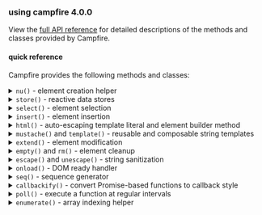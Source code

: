 ### using campfire 4.0.0

View the [full API reference](/site/docs/modules/campfire.html) for detailed
descriptions of the methods and classes provided by Campfire.

#### quick reference

Campfire provides the following methods and classes:

<details>
<summary><code>nu()</code> - element creation helper</summary>

Creates a new DOM element with a fluent builder API.

##### Create a simple element

```js
const [div] = cf.nu("div")
  .content("Hello World")
  .attr("id", "greeting")
  .done();
```

##### Button with click handler

```js
const [button] = cf.nu("button#submit.primary")
  .content("Submit")
  .attr("type", "submit")
  .on("click", () => console.log("Clicked!"))
  .style("backgroundColor", "blue")
  .done();
```

##### Element with classes

```js
const [card] = cf.nu(".card.shadow") // Creates div by default
  .content("Card content")
  .done();
```

##### Element with reactive content

```js
const name = cf.store({ value: "John" });

const [greeting] = cf.nu("h1")
  .content(({ name }) => `Hello, ${name}!`)
  .deps({ name })
  .done();
```

##### Select multiple created elements with `.gimme()`

```js
const [card, title, desc] = cf.nu("div.card")
  .html(`
    <h2 class="title">Card Title</h2>
    <p class="desc">Description</p>
  `)
  .gimme(".title", ".desc") // Variadic - pass any number of selectors
  .done();
```

##### Compose elements with reactive children

```js
const parentData = cf.store({ value: "Parent content" });
const childData = cf.store({ value: "Child content" });

// Parent with slots for child components
const [parent] = cf.nu("section")
  .deps({ data: parentData })
  .html(({ data }) => `
    <h3>${data}</h3>
    <cf-slot name="child"></cf-slot>
  `)
  .children({
    // Child components maintain independent reactivity
    // and are preserved between re-renders of the parent
    child: cf.nu("div")
      .deps({ data: childData })
      .content(({ data }) => data)
      .done(),
  })
  .done();
```

</details>

<details>
<summary><code>store()</code> - reactive data stores</summary>

Creates reactive data stores to manage state with automatic UI updates.

##### A simple value store

```js
const counter = cf.store({ value: 0 });
counter.update(5); // Sets value to 5
counter.value; // Gets current value (5)
```

##### Subscribe to changes

```js
counter.on("change", (event) => {
  console.log(`Value changed to ${event.value}`);
});
```

##### List store for arrays

```js
const todoList = cf.store({ type: "list", value: ["Buy milk"] });
todoList.push("Walk dog"); // Adds to the end
todoList.remove(0); // Removes first item
todoList.clear(); // Empties the list
```

##### Map store for key-value data

```js
const user = cf.store({
  type: "map",
  value: { name: "John", age: 30 },
});
user.set("location", "New York"); // Add/update a property
user.delete("age"); // Remove a property
user.clear(); // Empty the map
```

##### Subscribe to all events with any()

```js
todoList.any((event) => {
  console.log(`Event type: ${event.type}`);
});
```

</details>

<details>
<summary><code>select()</code> - element selection</summary>

Selects elements from the DOM with a unified API.

##### Select a single element (returns an array with one item)

```js
const [header] = cf.select({ s: "#page-header" });
// or if you need the ref for passing somewhere:
const header = cf.select({ s: "#page-header", single: true });
```

##### Select from a specific parent element

```js
const [submitButton] = cf.select({
  s: 'button[type="submit"]',
  from: formElement,
});
```

##### Select multiple elements

```js
const paragraphs = cf.select({
  s: "p",
  all: true,
});
```

##### Combining with other operations

```js
cf.select({ s: ".cards", all: true }).forEach((card) => {
  cf.extend(card, { style: { border: "1px solid black" } });
});
```

</details>

<details>
<summary><code>insert()</code> - element insertion</summary>

Inserts elements into the DOM at specific positions.

##### Insert at the end of a container

```js
cf.insert([elt], { into: container });
```

##### Insert at the start of a container

```js
cf.insert([elt], { into: container, at: "start" });
```

##### Insert before (as siblings of) another element

```js
cf.insert([elt], { before: referenceElement });
```

##### Insert multiple elements after (as siblings of) another element

```js
cf.insert([elt1, elt2], { after: referenceElement });
```

##### Create and insert in one step

```js
cf.insert(cf.nu().content("New content").done(), { into: document.body });
```

</details>

<details>
<summary><code>html()</code> - auto-escaping template literal and element builder method</summary>

Creates HTML strings with automatic escaping of interpolated values.

##### Basic usage with automatic escaping

```js
const username = '<script>alert("XSS")</script>';
const greeting = cf.html`Hello, ${username}!`;
// Result: "Hello, &lt;script&gt;alert("XSS")&lt;/script&gt;!"
```

##### Use r() to disable escaping for trusted content

```js
const trusted = cf.r('"<b>Bold text</b>"');
const message = cf.html`Safe message: ${trusted}`;
// Result: "Safe message: "<b>Bold text</b>""
```

##### Use with element creation

```js
const [div] = cf.nu("div")
  .deps({ user })
  // .html() is equivalent to .content().raw(true)
  .html(({ user }) => cf.html`<h1>Title</h1><p>${user}</p>`)
  .done();
```

</details>

<details>
<summary><code>mustache()</code> and <code>template()</code> - reusable and composable string templates</summary>

Simple templating system for string interpolation.

##### Basic mustache templating (escaped by default)

```js
const result = cf.mustache("Hello, {{ name }}!", { name: "John" });
// Result: "Hello, John!"
```

##### With HTML content (escaped by default)

```js
const result = cf.mustache("Welcome, {{ user }}!", { user: "<b>Admin</b>" });
// Result: "Welcome, &lt;b&gt;Admin&lt;/b&gt;!"
```

##### Disable escaping for trusted content

```js
const result = cf.mustache(
  "Welcome, {{ userName }}!",
  { userName: "<b>Admin</b>" },
  false, // disable escaping
);
// Result: "<b>Admin</b>"
```

##### Create reusable template function

```js
const greet = cf.template("Hello, {{ name }}!");
const aliceGreeting = greet({ name: "Alice" }); // "Hello, Alice!"
const bobGreeting = greet({ name: "Bob" }); // "Hello, Bob!"
```

</details>

<details>
<summary><code>extend()</code> - element modification</summary>

Modifies existing DOM elements with the same options as <code>nu()</code>.

##### Basic usage

```js
const element = document.querySelector("#my-element");
cf.extend(element, {
  contents: "New content",
  style: { color: "red", fontSize: "16px" },
});
```

##### Add event handlers

```js
cf.extend(element, {
  on: {
    click: () => console.log("Clicked!"),
    mouseover: () => element.style.opacity = "0.8",
  },
});
```

##### With reactive data

```js
const titleStore = cf.store({ value: "Initial Title" });

cf.extend(pageHeader, {
  contents: ({ title }) => `Page: ${title}`,
  deps: { title: titleStore },
});
```

##### Composing elements with extend

```js
const childContent = cf.store({ value: "Child text" });

cf.extend(container, {
  contents: `<h2>Container</h2>
<cf-slot name="childSlot"></cf-slot>`,
  raw: true,
  children: {
    childSlot: cf.nu("span")
      .deps({ childContent })
      .content(({ childContent }) => childContent)
      .ref(),
  },
});
```

</details>

<details>
<summary><code>empty()</code> and <code>rm()</code> - element cleanup</summary>

Remove elements or their contents from the DOM.

##### Empty an element (removes all children)

```js
cf.empty(container);
```

##### Remove element entirely

```js
cf.rm(element);
```

</details>

<details>
<summary><code>escape()</code> and <code>unescape()</code> - string sanitization</summary>

Simple HTML escaping and unescaping utilities. These are the bare minimum for
inserting text into the DOM - you should look to a different library for more
complex needs.

```js
escape("<script>alert('XSS')</script>"); // "&lt;script&gt;alert('XSS')&lt;/script&gt;"

// Unescape previously escaped strings
unescape("&lt;script&gt;alert('XSS')&lt;/script&gt;"); // "<script>alert('XSS')</script>"
```

</details>

<details>
<summary><code>onload()</code> - DOM ready handler</summary>

Executes code when the DOM is fully loaded.

```js
cf.onload(() => {
  // Initialize application
  const [app] = cf.nu("div#app").done();
  cf.insert(app, { into: document.body });
});
```

</details>

<details>
<summary><code>seq()</code> - sequence generator</summary>

Generates numerical sequences for iteration.

##### Range from 0 to 5 (exclusive)

```js
cf.seq(5); // [0, 1, 2, 3, 4]
```

##### Range from 2 to 7 (exclusive)

```js
cf.seq(2, 7); // [2, 3, 4, 5, 6]
```

##### Range with custom step

```js
cf.seq(1, 10, 2); // [1, 3, 5, 7, 9]
```

##### Creating multiple elements with seq

```js
cf.seq(5).forEach((i) => {
  const [item] = cf.nu("li")
    .content(`Item ${i + 1}`)
    .done();
  cf.insert(item, { into: listElement });
});
```

</details>

<details>
<summary><code>callbackify()</code> - convert Promise-based functions to callback style</summary>

Converts a function that returns a Promise into a function that accepts a
Node-style callback. Especially useful for using async operations in Store event
handlers.

##### Using with Store event handlers

```js
// Store event handlers are expected to be synchronous
// This pattern enables async operations without marking the handler as async

// Define an async operation
const loadEditorAsync = async (postId) => {
  const content = await fetchPostContent(postId);
  const [element, editor] = await createEditor(content);
  return { element, editor };
};

// In a store subscription:
postStore.on("update", (event) => {
  // Launch the async operation properly
  callbackify(loadEditorAsync)(
    (err, result) => {
      if (err) {
        console.error("Failed to load editor:", err);
        return;
      }

      // Handle the result when the async operation completes
      const { element, editor } = result;
      cf.insert(element, { into: container });
      postStore.set("editor", editor);
    },
    event.value,
  );
});
```

##### Integrating with callback-based APIs

```js
// Original async function
const getUser = async (userId) => {
  const response = await fetch(`/api/users/${userId}`);
  return response.json();
};

// Convert to callback style
const getUserCb = cf.callbackify(getUser);

// Use with a callback
getUserCb((err, data) => {
  if (err) {
    console.error("Error:", err);
    return;
  }
  console.log("User data:", data);
}, "12345");
```

##### Error handling with callbackify

```js
const processItems = async (items) => {
  // This might throw errors
  const results = await Promise.all(items.map(processItem));
  return results;
};

// Safe error handling with callbackify
cf.store({ value: [] }).on("update", (event) => {
  cf.callbackify(processItems)(
    (error, results) => {
      if (error) {
        errorStore.update(`Processing failed: ${error.message}`);
        return;
      }
      resultStore.update(results);
    },
    event.value,
  );
});
```

</details>

<details>
<summary><code>poll()</code> - execute a function at regular intervals</summary>

Repeatedly executes a function at specified intervals with proper cleanup.

##### Basic polling example

```js
// Check for updates every 5 seconds, starting 5 seconds from now
const stopPolling = cf.poll(() => checkMessages(user), 5000);

// Or call immediately:
const stopPolling = cf.poll(
  () => checkMessages(user),
  5000,
  /* callNow */ true,
);

// Later, when you want to stop polling:
stopPolling();
```

##### Passing messages out of poll()

You can use stores to pass messages out of the poll function, aside from just
using good old-fashioned closures:

```js
const messages = cf.store({ type: "list", value: [] });

const stopMessagePolling = cf.poll(
  () => {
    fetch("/api/messages")
      .then((response) => response.json())
      .then((data) => messages.update(data));
  },
  10000,
  true,
);

// Cancel polling when component is removed
const cleanup = () => {
  stopMessagePolling();
  messages.dispose();
};
```

</details>

<details>
<summary><code>enumerate()</code> - array indexing helper</summary>

Similar to Python's `enumerate()`: returns an array of `[index, value]` tuples
to simplify for...of loops.

##### Basic usage

```js
const items = ["apple", "banana", "cherry"];

for (const [i, item] of cf.enumerate(items)) {
  console.log(`${i}. ${item}`);
}
// Logs:
// 0. apple
// 1. banana
// 2. cherry
```

##### With DOM elements

```js
const listItems = cf.select({ s: "li", all: true });

for (const [index, item] of cf.enumerate(listItems)) {
  // Add numbering or different styling based on position
  cf.extend(item, {
    contents: `${index + 1}. ${item.textContent}`,
    style: {
      backgroundColor: index % 2 === 0 ? "#f0f0f0" : "white",
    },
  });
}
```

</details>

